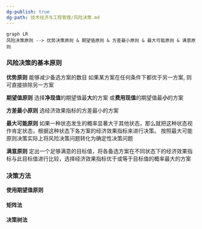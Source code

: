 ```yaml
---
dg-publish: true
dg-path: 技术经济与工程管理/风险决策.md
---
```

```mermaid
graph LR
风险决策原则 --> 优势决策原则 & 期望值原则 & 方差最小原则 & 最大可能原则 & 满意原则 
```

### 风险决策的基本原则
**优势原则**
	能够减少备选方案的数目
	如果某方案在任何条件下都优于另一方案, 则可直接排除另一方案 

**期望值原则**
	选择**净现值**的期望值最**大**的方案
	或**费用现值**的期望值最**小**的方案

**方差最小原则**
	选经济效果指标的方差最小的方案

**最大可能原则**
	如果一种状态发生的概率显著大于其他状态，那么就把这种状态视作肯定状态，根据这种状态下各方案的经济效果指标来进行决策。 
	按照最大可能原则决策实际上将风险决策问题转化为确定性决策问题

**满意原则**
	定出一个足够满意的目标值，将各备选方案在不同状态下的经济效果指标与此目标值进行比较，选择经济效果指标优于或等于目标值的概率最大的方案

### 决策方法
**使用期望值原则**
#### 矩阵法
#### 决策树法




